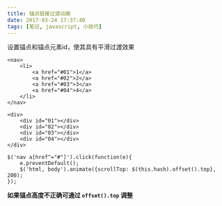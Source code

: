 ```yaml
---
title: 锚点链接过渡动画
date: 2017-03-24 17:37:40
tags: [笔记, javascript, 小技巧]
---
```


设置锚点和锚点元素id，使其具有平滑过渡效果

```
<nav>
    <li>
        <a href="#01">1</a>
        <a href="#02">2</a>
        <a href="#03">3</a>
        <a href="#04">4</a>
    </li>
</nav>

<div>
    <div id="01"></div>
    <div id="02"></div>
    <div id="03"></div>
    <div id="04"></div>
</div>
```

```
$('nav a[href^="#"]').click(function(e){
    e.preventDefault();
    $('html, body').animate({scrollTop: $(this.hash).offset().top}, 200);
});
```

**如果锚点高度不正确可通过 `offset().top` 调整**

